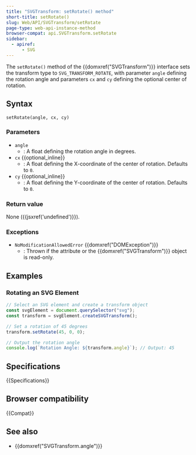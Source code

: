 ```yaml
---
title: "SVGTransform: setRotate() method"
short-title: setRotate()
slug: Web/API/SVGTransform/setRotate
page-type: web-api-instance-method
browser-compat: api.SVGTransform.setRotate
sidebar:
  - apiref:
      - SVG
---
```


The `setRotate()` method of the {{domxref("SVGTransform")}} interface sets the transform type to `SVG_TRANSFORM_ROTATE`, with parameter `angle` defining the rotation angle and parameters `cx` and `cy` defining the optional center of rotation.

## Syntax

```js-nolint
setRotate(angle, cx, cy)
```

### Parameters

- `angle`
  - : A float defining the rotation angle in degrees.
- `cx` {{optional_inline}}
  - : A float defining the X-coordinate of the center of rotation. Defaults to `0`.
- `cy` {{optional_inline}}
  - : A float defining the Y-coordinate of the center of rotation. Defaults to `0`.

### Return value

None ({{jsxref('undefined')}}).

### Exceptions

- `NoModificationAllowedError` {{domxref("DOMException")}}
  - : Thrown if the attribute or the {{domxref("SVGTransform")}} object is read-only.

## Examples

### Rotating an SVG Element

```js
// Select an SVG element and create a transform object
const svgElement = document.querySelector("svg");
const transform = svgElement.createSVGTransform();

// Set a rotation of 45 degrees
transform.setRotate(45, 0, 0);

// Output the rotation angle
console.log(`Rotation Angle: ${transform.angle}`); // Output: 45
```

## Specifications

{{Specifications}}

## Browser compatibility

{{Compat}}

## See also

- {{domxref("SVGTransform.angle")}}
